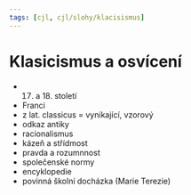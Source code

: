 ```yaml
---
tags: [cjl, cjl/slohy/klacisismus]
---
```

# Klasicismus a osvícení
- 17. a 18. století
- Franci
- z lat. classicus = vynikající, vzorový
- odkaz antiky
- racionalismus
- kázeň a střídmost
- pravda a rozumnnost
- společenské normy 
- encyklopedie
- povinná školní docházka (Marie Terezie)